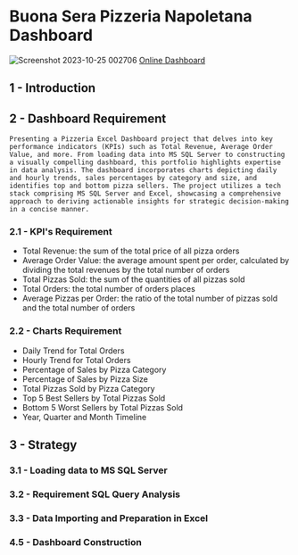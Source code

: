 # **Buona Sera Pizzeria Napoletana Dashboard**
![Screenshot 2023-10-25 002706](https://github.com/felipebita/pizza_sales/assets/44379044/7baeb298-5c80-41f1-b11e-65f1862c19dd)
[Online Dashboard](https://1drv.ms/x/s!Ag85YM9fWhRfgrc0rie3399y8WQv9A?e=bkHLwG)
## **1 - Introduction**

## **2 - Dashboard Requirement**
    Presenting a Pizzeria Excel Dashboard project that delves into key performance indicators (KPIs) such as Total Revenue, Average Order Value, and more. From loading data into MS SQL Server to constructing a visually compelling dashboard, this portfolio highlights expertise in data analysis. The dashboard incorporates charts depicting daily and hourly trends, sales percentages by category and size, and identifies top and bottom pizza sellers. The project utilizes a tech stack comprising MS SQL Server and Excel, showcasing a comprehensive approach to deriving actionable insights for strategic decision-making in a concise manner.  
    
### **2.1 - KPI's Requirement**
*  Total Revenue: the sum of the total price of all pizza orders
*  Average Order Value: the average amount spent per order, calculated by dividing the total revenues by the total number of orders
*  Total Pizzas Sold: the sum of the quantities of all pizzas sold
*  Total Orders: the total number of orders places
*  Average Pizzas per Order: the ratio of the total number of pizzas sold and the total number of orders

### **2.2 - Charts Requirement**
*  Daily Trend for Total Orders
*  Hourly Trend for Total Orders
*  Percentage of Sales by Pizza Category
*  Percentage of Sales by Pizza Size
*  Total Pizzas Sold by Pizza Category
*  Top 5 Best Sellers by Total Pizzas Sold
*  Bottom 5 Worst Sellers by Total Pizzas Sold
*  Year, Quarter and Month Timeline

## **3 - Strategy**
### **3.1 - Loading data to MS SQL Server**
### **3.2 - Requirement SQL Query Analysis**
### **3.3 - Data Importing and Preparation in Excel**
### **4.5 - Dashboard Construction**

